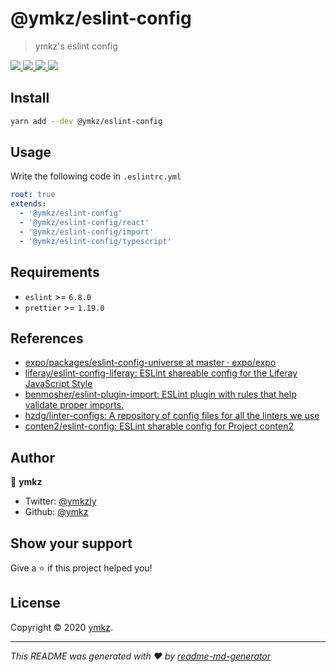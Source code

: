 # @ymkz/eslint-config

> ymkz's eslint config

<p>
  <a href="https://github.com/ymkz/eslint-config" target="_blank" rel="noopener noreferrer">
    <img src="https://flat.badgen.net/github/checks/ymkz/eslint-config?icon=github" />
  </a>
  <a href="https://www.npmjs.com/package/@ymkz/eslint-config" target="_blank" rel="noopener noreferrer">
    <img src="https://flat.badgen.net/npm/v/@ymkz/eslint-config?icon=npm" />
  </a>
  <a href="https://www.npmjs.com/package/@ymkz/eslint-config" target="_blank" rel="noopener noreferrer">
    <img src="https://flat.badgen.net/npm/license/@ymkz/eslint-config?icon=npm" />
  </a>
  <a href="https://twitter.com/ymkzly" target="_blank" rel="noopener noreferrer">
    <img src="https://flat.badgen.net/twitter/follow/ymkzly?icon=twitter" />
  </a>
</p>

## Install

```sh
yarn add --dev @ymkz/eslint-config
```

## Usage

Write the following code in `.eslintrc.yml`

```.eslintrc.yml
root: true
extends:
  - '@ymkz/eslint-config'
  - '@ymkz/eslint-config/react'
  - '@ymkz/eslint-config/import'
  - '@ymkz/eslint-config/typescript'
```

## Requirements

- `eslint` >= `6.8.0`
- `prettier` >= `1.19.0`

## References

- [expo/packages/eslint-config-universe at master · expo/expo](https://github.com/expo/expo/tree/master/packages/eslint-config-universe)
- [liferay/eslint-config-liferay: ESLint shareable config for the Liferay JavaScript Style](https://github.com/liferay/eslint-config-liferay)
- [benmosher/eslint-plugin-import: ESLint plugin with rules that help validate proper imports.](https://github.com/benmosher/eslint-plugin-import)
- [hzdg/linter-configs: A repository of config files for all the linters we use](https://github.com/hzdg/linter-configs)
- [conten2/eslint-config: ESLint sharable config for Project conten2](https://github.com/conten2/eslint-config)

## Author

👤 **ymkz**

- Twitter: [@ymkzly](https://twitter.com/ymkzly)
- Github: [@ymkz](https://github.com/ymkz)

## Show your support

Give a ⭐️ if this project helped you!

## License

Copyright © 2020 [ymkz](https://github.com/ymkz).

---

_This README was generated with ❤️ by [readme-md-generator](https://github.com/kefranabg/readme-md-generator)_
